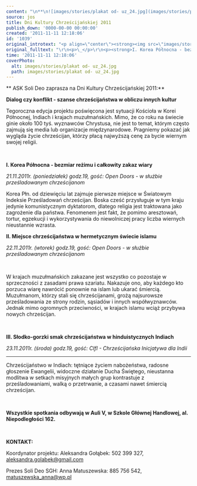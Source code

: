 ```yaml
---
content: "\n**\n![images/stories/plakat od- uz_24.jpg](images/stories/plakat od- uz_24.jpg)ASK Soli Deo zaprasza na Dni Kultury Chrześcijańskiej 2011:**\n\r\n\n**Dialog czy konflikt - szanse chrześcijaństwa w obliczu innych kultur**\n\r\n\nTegoroczna edycja projektu poświęcona jest sytuacji Kościoła w Korei Północnej, Indiach i krajach muzułmańskich. Mimo, że co roku na świecie ginie około 100 tyś. wyznawców Chrystusa, nie jest to temat, którym często zajmują się media lub organizacje międzynarodowe. Pragniemy pokazać jak wygląda życie chrześcijan, którzy płacą najwyższą cenę za bycie wiernym swojej religii.\n\r\n\n<!--{{intro-break}}-->\n\r\n\n\_\n\r\n\n**I. Korea Północna - bezmiar reżimu i całkowity zakaz wiary**\n\r\n\n*21.11.2011r. (poniedziałek) godz.19, gość: Open Doors - w służbie prześladowanym chrześcijanom*\n\r\n\nKorea Płn. od dziewięciu lat zajmuje pierwsze miejsce w Światowym Indeksie Prześladowań chrześcijan. Boska cześć przysługuje w tym kraju jedynie komunistycznym dyktatorom, dlatego religia jest traktowana jako zagrożenie dla państwa. Fenomenem jest fakt, że pomimo aresztowań, tortur, egzekucji i wykorzystywania do niewolniczej pracy liczba wiernych nieustannie wzrasta.\n\r\n\n**II. Miejsce chrześcijaństwa w hermetycznym świecie islamu**\n\r\n\n \n\r\n\n*22.11.2011r. (wtorek) godz.19, gość: Open Doors - w służbie prześladowanym chrześcijanom*\n\r\n\n\_\n\r\n\nW krajach muzułmańskich zakazane jest wszystko co pozostaje w sprzeczności z zasadami prawa szariatu. Nakazuje ono, aby każdego kto porzuca wiarę nawrócić ponownie na islam lub ukarać śmiercią. Muzułmanom, którzy stali się chrześcijanami, grożą najsurowsze prześladowania ze strony rodzin, sąsiadów i innych współwyznawców. Jednak mimo ogromnych przeciwności, w krajach islamu wciąż przybywa nowych chrześcijan.\n\r\n\n\_\n\r\n\n**III. Słodko-gorzki smak chrześcijaństwa w hinduistycznych Indiach**\n\r\n\n \n\r\n\n*23.11.2011r. (środa) godz.19, gość: CIfI - Chrześcijańska Inicjatywa dla Indii*\n\r\n\n** **\n\r\n\nChrześcijaństwo w Indiach: tętniące życiem nabożeństwa, radosne głoszenie Ewangelii, widoczne działanie Ducha Świętego, nieustanna modlitwa w setkach misyjnych małych grup kontrastuje z prześladowaniami, walką o przetrwanie, a czasami nawet śmiercią chrześcijan.\n\r\n\n\_\n\r\n\n**Wszystkie spotkania odbywają w Auli V, w Szkole Głównej Handlowej, al. Niepodległości 162.**\n\r\n\n\_\n\r\n\n**KONTAKT:**\n\r\n\nKoordynator projektu: Aleksandra Gołąbek: 502 399\_327, aleksandra.golabek@gmail.com\n\r\n\nPrezes Soli Deo SGH: Anna Matuszewska: 885\_756\_542, matuszewska_anna@wp.pl\n"
source: jos
title: Dni Kultury Chrześcijańskiej 2011
publish_down: '0000-00-00 00:00:00'
created: '2011-11-11 12:18:06'
id: '1039'
original_introtext: "<p align=\"center\"><strong><img src=\"images/stories/plakat od- uz_24.jpg\" height=\"200\" style=\"float: left;\" />ASK Soli Deo zaprasza na Dni Kultury Chrześcijańskiej 2011:</strong></p>\r\n<p align=\"center\"><strong>Dialog czy konflikt - szanse chrześcijaństwa w obliczu innych kultur</strong></p>\r\n<p style=\"padding-left: 180px;\">Tegoroczna edycja projektu poświęcona jest sytuacji Kościoła w Korei Północnej, Indiach i krajach muzułmańskich. Mimo, że co roku na świecie ginie około 100 tyś. wyznawców Chrystusa, nie jest to temat, którym często zajmują się media lub organizacje międzynarodowe. Pragniemy pokazać jak wygląda życie chrześcijan, którzy płacą najwyższą cenę za bycie wiernym swojej religii.</p>\r\n"
original_fulltext: "\r\n<p>\_</p>\r\n<p><strong>I. Korea Północna - bezmiar reżimu i całkowity zakaz wiary</strong></p>\r\n<p><em>21.11.2011r. (poniedziałek) godz.19,<span style=\"text-decoration: underline;\"> </span>gość: Open Doors - w służbie prześladowanym chrześcijanom</em></p>\r\n<p>Korea Płn. od dziewięciu lat zajmuje pierwsze miejsce w Światowym Indeksie Prześladowań chrześcijan. Boska cześć przysługuje w tym kraju jedynie komunistycznym dyktatorom, dlatego religia jest traktowana jako zagrożenie dla państwa. Fenomenem jest fakt, że pomimo aresztowań, tortur, egzekucji i wykorzystywania do niewolniczej pracy liczba wiernych nieustannie wzrasta.</p>\r\n<p><strong>II. Miejsce chrześcijaństwa w hermetycznym świecie islamu</strong></p>\r\n<p><span style=\"text-decoration: underline;\"> </span></p>\r\n<p><em>22.11.2011r. (wtorek) godz.19, gość: Open Doors - w służbie prześladowanym chrześcijanom</em></p>\r\n<p>\_</p>\r\n<p>W krajach muzułmańskich zakazane jest wszystko co pozostaje w sprzeczności z zasadami prawa szariatu. Nakazuje ono, aby każdego kto porzuca wiarę nawrócić ponownie na islam lub ukarać śmiercią. Muzułmanom, którzy stali się chrześcijanami, grożą najsurowsze prześladowania ze strony rodzin, sąsiadów i innych współwyznawców. Jednak mimo ogromnych przeciwności, w krajach islamu wciąż przybywa nowych chrześcijan.</p>\r\n<p>\_</p>\r\n<p><strong>III. Słodko-gorzki smak chrześcijaństwa w hinduistycznych Indiach</strong></p>\r\n<p><span style=\"text-decoration: underline;\"> </span></p>\r\n<p><em>23.11.2011r. (środa) godz.19, gość: CIfI - Chrześcijańska Inicjatywa dla Indii</em></p>\r\n<p><strong> </strong></p>\r\n<p>Chrześcijaństwo w Indiach: tętniące życiem nabożeństwa, radosne głoszenie Ewangelii, widoczne działanie Ducha Świętego, nieustanna modlitwa w setkach misyjnych małych grup kontrastuje z prześladowaniami, walką o przetrwanie, a czasami nawet śmiercią chrześcijan.</p>\r\n<p>\_</p>\r\n<p><strong>Wszystkie spotkania odbywają w Auli V, w Szkole Głównej Handlowej, al. Niepodległości 162.</strong></p>\r\n<p>\_</p>\r\n<p><strong>KONTAKT:</strong></p>\r\n<p>Koordynator projektu: Aleksandra Gołąbek: 502 399\_327, <a>aleksandra.golabek@gmail.com</a></p>\r\n<p>Prezes Soli Deo SGH: Anna Matuszewska: 885\_756\_542, <a href=\"mailto:matuszewska_anna@wp.pl\">matuszewska_anna@wp.pl</a></p>"
time: '2011-11-11 12:18:06'
coverPhoto:
  alt: images/stories/plakat od- uz_24.jpg
  path: images/stories/plakat od- uz_24.jpg
---
```

**
ASK Soli Deo zaprasza na Dni Kultury Chrześcijańskiej 2011:**


**Dialog czy konflikt - szanse chrześcijaństwa w obliczu innych kultur**


Tegoroczna edycja projektu poświęcona jest sytuacji Kościoła w Korei Północnej, Indiach i krajach muzułmańskich. Mimo, że co roku na świecie ginie około 100 tyś. wyznawców Chrystusa, nie jest to temat, którym często zajmują się media lub organizacje międzynarodowe. Pragniemy pokazać jak wygląda życie chrześcijan, którzy płacą najwyższą cenę za bycie wiernym swojej religii.


<!--{{intro-break}}-->


 


**I. Korea Północna - bezmiar reżimu i całkowity zakaz wiary**


*21.11.2011r. (poniedziałek) godz.19, gość: Open Doors - w służbie prześladowanym chrześcijanom*


Korea Płn. od dziewięciu lat zajmuje pierwsze miejsce w Światowym Indeksie Prześladowań chrześcijan. Boska cześć przysługuje w tym kraju jedynie komunistycznym dyktatorom, dlatego religia jest traktowana jako zagrożenie dla państwa. Fenomenem jest fakt, że pomimo aresztowań, tortur, egzekucji i wykorzystywania do niewolniczej pracy liczba wiernych nieustannie wzrasta.


**II. Miejsce chrześcijaństwa w hermetycznym świecie islamu**


 


*22.11.2011r. (wtorek) godz.19, gość: Open Doors - w służbie prześladowanym chrześcijanom*


 


W krajach muzułmańskich zakazane jest wszystko co pozostaje w sprzeczności z zasadami prawa szariatu. Nakazuje ono, aby każdego kto porzuca wiarę nawrócić ponownie na islam lub ukarać śmiercią. Muzułmanom, którzy stali się chrześcijanami, grożą najsurowsze prześladowania ze strony rodzin, sąsiadów i innych współwyznawców. Jednak mimo ogromnych przeciwności, w krajach islamu wciąż przybywa nowych chrześcijan.


 


**III. Słodko-gorzki smak chrześcijaństwa w hinduistycznych Indiach**


 


*23.11.2011r. (środa) godz.19, gość: CIfI - Chrześcijańska Inicjatywa dla Indii*


** **


Chrześcijaństwo w Indiach: tętniące życiem nabożeństwa, radosne głoszenie Ewangelii, widoczne działanie Ducha Świętego, nieustanna modlitwa w setkach misyjnych małych grup kontrastuje z prześladowaniami, walką o przetrwanie, a czasami nawet śmiercią chrześcijan.


 


**Wszystkie spotkania odbywają w Auli V, w Szkole Głównej Handlowej, al. Niepodległości 162.**


 


**KONTAKT:**


Koordynator projektu: Aleksandra Gołąbek: 502 399 327, aleksandra.golabek@gmail.com


Prezes Soli Deo SGH: Anna Matuszewska: 885 756 542, matuszewska_anna@wp.pl


<!--{{json:{"created_date":"2011-11-11 12:18:06","publish_down":"0000-00-00 00:00:00","id":"1039"}}}-->